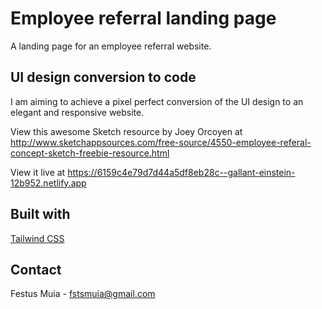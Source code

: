 # Employee referral landing page

A landing page for an employee referral website.

## UI design conversion to code

I am aiming to achieve a pixel perfect conversion of the UI design to an elegant and responsive website.

View this awesome Sketch resource by Joey Orcoyen at http://www.sketchappsources.com/free-source/4550-employee-referal-concept-sketch-freebie-resource.html

View it live at https://6159c4e79d7d44a5df8eb28c--gallant-einstein-12b952.netlify.app

## Built with
[Tailwind CSS](https://tailwindcss.com)

## Contact

Festus Muia - fstsmuia@gmail.com
